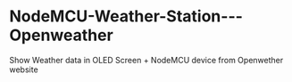 # NodeMCU-Weather-Station---Openweather
Show Weather data in OLED Screen + NodeMCU device from Openwether website
